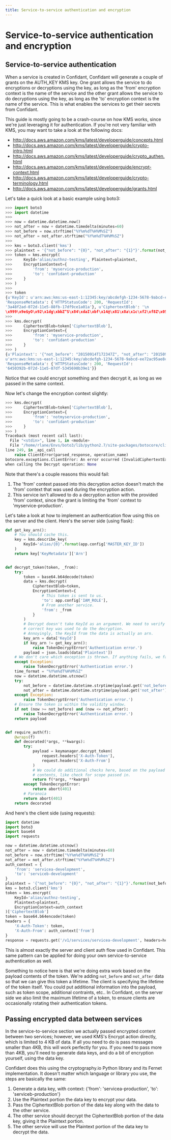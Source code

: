 ```yaml
---
title: Service-to-service authentication and encryption
---
```


# Service-to-service authentication and encryption

## Service-to-service authentication

When a service is created in Confidant, Confidant will generate a couple of grants
on the AUTH\_KEY KMS key. One grant allows the service to do encryptions or
decryptions using the key, as long as the 'from' encryption context is the name
of the service and the other grant allows the service to do decryptions using the
key, as long as the 'to' encryption context is the name of the service. This is what
enables the services to get their secrets from Confidant.

This guide is mostly going to be a crash-course on how KMS works, since we're
just leveraging it for authentication. If you're not very familiar with KMS,
you may want to take a look at the following docs:

* http://docs.aws.amazon.com/kms/latest/developerguide/concepts.html
* http://docs.aws.amazon.com/kms/latest/developerguide/crypto-intro.html
* http://docs.aws.amazon.com/kms/latest/developerguide/crypto_authen.html
* http://docs.aws.amazon.com/kms/latest/developerguide/encrypt-context.html
* http://docs.aws.amazon.com/kms/latest/developerguide/crypto-terminology.html
* http://docs.aws.amazon.com/kms/latest/developerguide/grants.html

Let's take a quick look at a basic example using boto3:

```python
>>> import boto3
>>> import datetime
>>>
>>> now = datetime.datetime.now()
>>> not_after = now + datetime.timedelta(minutes=60)
>>> not_before = now.strftime("%Y%m%dT%H%M%SZ")
>>> not_after = not_after.strftime("%Y%m%dT%H%M%SZ")
>>>
>>> kms = boto3.client('kms')
>>> plaintext = '{"not_before": "{0}", "not_after": "{1}"}'.format(not_before, not_after)
>>> token = kms.encrypt(
>>>     KeyId='alias/authnz-testing', Plaintext=plaintext,
>>>     EncryptionContext={
>>>         'from': 'myservice-production',
>>>         'to': 'confidant-production'
>>>     }
>>> )
>>>
>>> token
{u'KeyId': u'arn:aws:kms:us-east-1:12345:key/abcdefgh-1234-5678-9abcd-ee72ac95ae8c',
'ResponseMetadata': {'HTTPStatusCode': 200, 'RequestId':
'3a48f2ad-072d-11e5-88fb-17df9ce1a01a'}, u'CiphertextBlob': '\n
\x999\x9e$yO\x92\x1dg\xbbZ^S\x84\xdaI\xbf\x14@\x81\x8a\x1c\xf2\xf8Z\x05\xed\xed\xb2\x8d)T\x12\x8f\x01\x01\x01\x02\x00x\x999\x9e$yO\x92\x1dg\xbbZ^S\x84\xdaI\xbf\x14@\x81\x8a\x1c\xf2\xf8Z\x05\xed\xed\xb2\x8d)T\x00\x00\x00f0d\x06\t*\x86H\x86\xf7\r\x01\x07\x06\xa0W0U\x02\x01\x000P\x06\t*\x86H\x86\xf7\r\x01\x07\x010\x1e\x06\t`\x86H\x01e\x03\x04\x01.0\x11\x04\x0c\xd3\x96\x0c\x91\x83\xd2l!\xfb\xa6\xc2\x90\x02\x01\x10\x80#\x97Z\xd1\xbb\xb4_\x12\xea\x1a\xed\x85\x0e\x9b1\xfa0j\xca1(\xc7\xc3\x8czT\xd4\x8fk\x08\x00\xa8\xcd\xe5\x82\xb3'}
>>>
>>> kms.decrypt(
>>>     CiphertextBlob=token['CiphertextBlob'],
>>>     EncryptionContext={
>>>         'from': 'myservice-production',
>>>         'to': 'confidant-production'
>>>     }
>>> )
{u'Plaintext': '{"not_before": "20150914T172347Z", "not_after": "20150914T182347Z"}', u'KeyId':
u'arn:aws:kms:us-east-1:12345:key/abcdefgh-1234-5678-9abcd-ee72ac95ae8c',
'ResponseMetadata': {'HTTPStatusCode': 200, 'RequestId':
'6450392b-072d-11e5-87df-5345698b39e1'}}
```

Notice that we could encrypt something and then decrypt it, as long as we
passed in the same context.

Now let's change the encryption context slightly:

```python
>>> kms.decrypt(
>>>     CiphertextBlob=token['CiphertextBlob'],
>>>     EncryptionContext={
>>>         'from': 'notmyservice-production',
>>>         'to': 'confidant-production'
>>>     }
>>> )
Traceback (most recent call last):
  File "<stdin>", line 1, in <module>
  File "/home/rlane/Envs/boto3/lib/python2.7/site-packages/botocore/client.py",
line 249, in _api_call
    raise ClientError(parsed_response, operation_name)
botocore.exceptions.ClientError: An error occurred (InvalidCiphertextException)
when calling the Decrypt operation: None
```

Note that there's a couple reasons this would fail:

1. The 'from' context passed into this decryption action doesn't match the 'from'
   context that was used during the encryption action.
1. This service isn't allowed to do a decryption action with the provided
   'from' context, since the grant is limiting the 'from' context to
   'myservice-production'.

Let's take a look at how to implement an authentication flow using this on the
server and the client. Here's the server side (using flask):

```python
def get_key_arn():
    # You should cache this.
    key = kms.describe_key(
        KeyId='alias/{0}'.format(app.config['MASTER_KEY_ID'])
    )
    return key['KeyMetadata']['Arn']


def decrypt_token(token, _from):
    try:
        token = base64.b64decode(token)
        data = kms.decrypt(
            CiphertextBlob=token,
            EncryptionContext={
                # This token is sent to us.
                'to': app.config['IAM_ROLE'],
                # From another service.
                'from': _from
            }
        )
        # Decrypt doesn't take KeyId as an argument. We need to verify the
        # correct key was used to do the decryption.
        # Annoyingly, the KeyId from the data is actually an arn.
        key_arn = data['KeyId']
        if key_arn != get_key_arn():
            raise TokenDecryptError('Authentication error.')
        payload = json.loads(data['Plaintext'])
    # We don't care which exception is thrown. If anything fails, we fail.
    except Exception:
        raise TokenDecryptError('Authentication error.')
    time_format = "%Y%m%dT%H%M%SZ"
    now = datetime.datetime.utcnow()
    try:
        not_before = datetime.datetime.strptime(payload.get('not_before'), time_format)
        not_after = datetime.datetime.strptime(payload.get('not_after'), time_format)
    except Exception:
        raise TokenDecryptError('Authentication error.')
    # Ensure the token is within the validity window.
    if not (now >= not_before) and (now <= not_after):
        raise TokenDecryptError('Authentication error.')
    return payload


def require_auth(f):
    @wraps(f)
    def decorated(*args, **kwargs):
        try:
            payload = keymanager.decrypt_token(
                request.headers['X-Auth-Token'],
                request.headers['X-Auth-From']
            )
            # We could do additional checks here, based on the payload
            # contents, like check for scope passed in.
            return f(*args, **kwargs)
        except TokenDecryptError:
            return abort(401)
        # Paranoia
        return abort(401)
    return decorated
```

And here's the client side (using requests):

```python
import datetime
import boto3
import base64
import requests

now = datetime.datetime.utcnow()
not_after = now + datetime.timedelta(minutes=60)
not_before = now.strftime("%Y%m%dT%H%M%SZ")
not_after = not_after.strftime("%Y%m%dT%H%M%SZ")
auth_context = {
    'from': 'servicea-development',
    'to': 'serviceb-development'
}
plaintext = '{"not_before": "{0}", "not_after": "{1}"}'.format(not_before, not_after)
kms = boto3.client('kms')
token = kms.encrypt(
    KeyId='alias/authnz-testing',
    Plaintext=plaintext,
    EncryptionContext=auth_context
)['CiphertextBlob']
token = base64.b64encode(token)
headers = {
    'X-Auth-Token': token,
    'X-Auth-From': auth_context['from']
}
response = requests.get('/v1/services/servicea-development', headers=headers)
```

This is almost exactly the server and client auth flow used in Confidant. This
same pattern can be applied for doing your own service-to-service
authentication as well.

Something to notice here is that we're doing extra work based on the payload
contents of the token. We're adding `not_before` and `not_after` data so that we can
give this token a lifetime. The client is specifying the lifetime of the token
itself. You could put additional information into the payload, such as token
scope, additional contraints, etc.. In Confidant, on the server side we also
limit the maximum lifetime of a token, to ensure clients are occasionally
rotating their authentication tokens.

## Passing encrypted data between services

In the service-to-service section we actually passed encrypted
content between two services; however, we used KMS's Encrypt action
directly, which is limited to 4 KB of data. If all you need to do is pass
messages smaller than 4KB, this will work perfectly for you. If you need to
pass more than 4KB, you'll need to generate data keys, and do a bit of
encryption yourself, using the data key.

Confidant does this using the cryptography.io Python library and its Fernet
implementation. It doesn't matter which language or library you use, the steps
are basically the same:

1. Generate a data key, with context: {'from': 'servicea-production', 'to':
   'serviceb-production'}
1. Use the Plaintext portion the data key to encrypt your data.
1. Pass the CiphertextBlob portion of the data key along with the data to the
   other service.
1. The other service should decrypt the CiphertextBlob portion of the data key,
   giving it the Plaintext portion.
1. The other service will use the Plaintext portion of the data key to decrypt
   the data.
